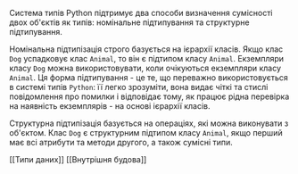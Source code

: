 Система типів Python підтримує два способи визначення сумісності двох об'єктів як типів: номінальне підтипування та структурне підтипування.

Номінальна підтипізація строго базується на ієрархії класів. Якщо клас `Dog` успадковує клас `Animal`, то він є підтипом класу `Animal`. Екземпляри класу `Dog` можна використовувати, коли очікуються екземпляри класу `Animal`. Ця форма підтипування - це те, що переважно використовується в системі типів `Python`: її легко зрозуміти, вона видає чіткі та стислі повідомлення про помилки і відповідає тому, як працює рідна перевірка на наявність екземплярів - на основі ієрархії класів.

Структурна підтипізація базується на операціях, які можна виконувати з об'єктом. Клас `Dog` є структурним підтипом класу `Animal`, якщо перший має всі атрибути та методи другого, а також сумісні типи.

[[Типи даних]]
[[Внутрішня будова]]